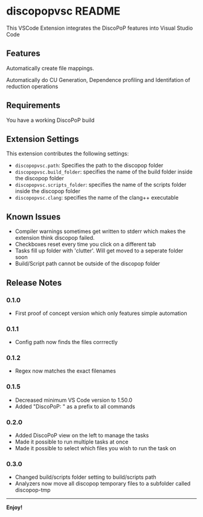 # discopopvsc README

This VSCode Extension integrates the DiscoPoP features into Visual Studio Code

## Features

Automatically create file mappings.

Automatically do CU Generation, Dependence profiling and Identifation of reduction operations

## Requirements

You have a working DiscoPoP build 

## Extension Settings

This extension contributes the following settings:

* `discopopvsc.path`: Specifies the path to the discopop folder
* `discopopvsc.build_folder`: specifies the name of the build folder inside the discopop folder
* `discopopvsc.scripts_folder`: specifies the name of the scripts folder inside the discopop folder
* `discopopvsc.clang`: specifies the name of the clang++ executable

## Known Issues

- Compiler warnings sometimes get written to stderr which makes the extension think discopop failed.
- Checkboxes reset every time you click on a different tab
- Tasks fill up folder with 'clutter'. Will get moved to a seperate folder soon
- Build/Script path cannot be outside of the discopop folder

## Release Notes

### 0.1.0
- First proof of concept version which only features simple automation

### 0.1.1
- Config path now finds the files corrrectly

### 0.1.2
- Regex now matches the exact filenames

### 0.1.5
- Decreased minimum VS Code version to 1.50.0
- Added "DiscoPoP: " as a prefix to all commands

### 0.2.0
- Added DiscoPoP view on the left to manage the tasks
- Made it possible to run multiple tasks at once
- Made it possible to select which files you wish to run the task on

### 0.3.0
- Changed build/scripts folder setting to build/scripts path
- Analyzers now move all discopop temporary files to a subfolder called discopop-tmp

-----------------------------------------------------------------------------------------------------------

**Enjoy!**

